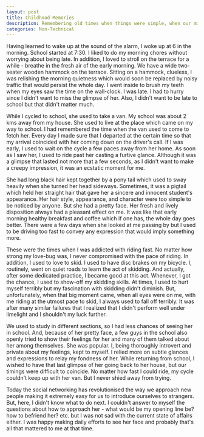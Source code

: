 ```yaml
---
layout: post
title: Childhood Memories
description: Remembering old times when things were simple, when our mind weren't that mature to fill the upper box with steam of varied thoughts
categories: Non-Technical
---
```


Having learned to wake up at the sound of the alarm, I woke up at 6 in the morning. School started at 7:30. I liked to do my morning chores without worrying about being late. In addition, I loved to stroll on the terrace for a while - breathe in the fresh air of the early morning. We have a wide two-seater wooden hammock on the terrace. Sitting on a hammock, clueless, I was relishing the morning quietness which would soon be replaced by noisy traffic that would persist the whole day. I went inside to brush my teeth when my eyes saw the time on the wall-clock. I was late. I had to hurry since I didn't want to miss the glimpse of her. Also, I didn't want to be late to school but that didn't matter much.

While I cycled to school, she used to take a van. My school was about 2 kms away from my house. She used to live at the place which came on my way to school. I had remembered the time when the van used to come to fetch her. Every day I made sure that I departed at the certain time so that my arrival coincided with her coming down on the driver's call. If I was early, I used to wait on the cycle a few paces away from her home. As soon as I saw her, I used to ride past her casting a furtive glance. Although it was a glimpse that lasted not more that a few seconds, as I didn't want to make a creepy impression, it was an ecstatic moment for me. 

She had long black hair kept together by a pony tail which used to sway heavily when she turned her head sideways. Sometimes, it was a pigtail which held her straight hair that gave her a sincere and innocent student's appearance. Her hair style, appearance, and character were too simple to be noticed by anyone. But she had a pretty face. Her fresh and lively disposition always had a pleasant effect on me. It was like that early morning healthy breakfast and coffee which if one has, the whole day goes better. There were a few days when she looked at me passing by but I used to be driving too fast to convey any expression that would imply something more.

These were the times when I was addicted with riding fast. No matter how strong my love-bug was, I never compromised with the pace of riding. In addition, I used to love to skid. I used to have disc brakes on my bicycle. I, routinely, went on quiet roads to learn the act of skidding. And actually, after some dedicated practice, I became good at this act. Whenever, I got the chance, I used to show-off my skidding skills. At times, I used to hurt myself terribly but my fascination with skidding didn't diminish. But, unfortunately, when that big moment came, when all eyes were on me, with me riding at the utmost pace to skid, I always used to fall off terribly. It was after many similar failures that I realized that I didn't perform well under limelight and I shouldn't my luck further.

We used to study in different sections, so I had less chances of seeing her in school. And, because of her pretty face, a few guys in the school also openly tried to show their feelings for her and many of them talked about her among themselves. She was popular. I, being thoroughly introvert and private about my feelings, kept to myself. I relied more on subtle glances and expressions to relay my fondness of her. While returning from school, I wished to have that last glimpse of her going back to her house, but our timings were difficult to coincide. No matter how fast I could ride, my cycle couldn't keep up with her van. But I never shied away from trying.

Today the social networking has revolutionised the way we approach new people making it extremely easy for us to introduce ourselves to strangers. But, here, I didn't know what to do next. I couldn't answer to myself the questions about how to approach her - what would be my opening line be? how to befriend her? etc. but I was not sad with the current state of affairs either. I was happy making daily efforts to see her face and probably that's all that mattered to me at that time.
